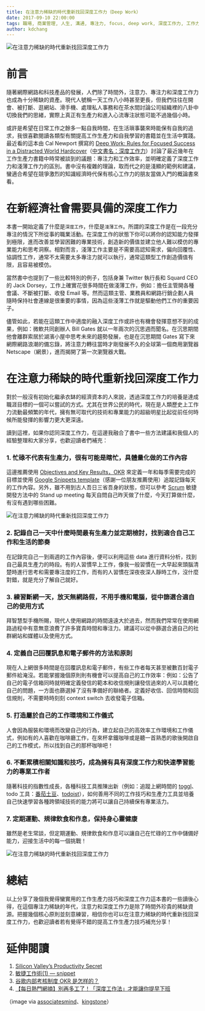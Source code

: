 ```yaml
---
title: 在注意力稀缺的時代重新找回深度工作力（Deep Work）
date: 2017-09-10 22:00:00
tags: 職場, 商業管理, 人生, 溝通, 專注力, focus, deep work, 深度工作力, 工作力, career, work, 生產力工具
author: kdchang
---
```


![在注意力稀缺的時代重新找回深度工作力](deep-work.jpg)

# 前言
隨著網際網路和科技產品的發展，人們除了時間外，注意力、專注力和深度工作力也成為十分稀缺的資產。現代人號稱一天工作八小時甚至更長，但我們往往在開會、被打斷、逛網站、滑手機、處理私人事務和在茶水間討論公司組織裡的八卦中切換我們的思緒，實際上真正有生產力和進入心流專注狀態可能不過幾個小時。

或許是希望在日常工作之餘多一點自我時間，在生活瑣事襲來時能保有自我的追求，我很喜歡閱讀各類型有關提高工作生產力和自我學習的書籍並在生活中實踐。最近看的這本由 Cal Newport 撰寫的 [Deep Work: Rules for Focused Success in a Distracted World Hardcover](https://www.amazon.com/Deep-Work-Focused-Success-Distracted/dp/1455586692)（[中文書名：深度工作力](http://www.books.com.tw/products/0010758381)）討論了最近幾年在工作生產力書籍中時常被談到的議題：專注力和工作效率，並明確定義了深度工作力和淺薄工作力的區別。書中沒有複雜的理論，取而代之的是淺顯的範例和建議，蠻適合希望在競爭激烈的知識經濟時代保有核心工作力的朋友當做入門的概論書來看。

# 在新經濟社會需要具備的深度工作力
本書一開始定義了什麼是`深度工作`，什麼是`淺薄工作`。所謂的深度工作是在一段充分專注的情況下所從事的職業活動。在深度工作的狀態下你可以將你的認知能力發揮到極限，進而改善並學習困難的專業技術，創造新的價值並建立他人難以模仿的專業能力和思考洞察。相對而言，淺薄工作主要是不需要高認知需求，偏向回覆性、協調性工作，通常不太需要太多專注力就可以執行，通常這類型工作創造價值有限，且容易被模仿。

當然書中也提到了一些比較特別的例子，包括身兼 Twitter 執行長和 Squard CEO 的 Jack Dorsey，工作上確實花很多時間在做淺薄工作，例如：擔任主管開各種會議、不斷被打斷、收發 Email 等。然而這類主管、業務員和網路行銷企劃人員隨時保持社會連線是很重要的事情，因為這些淺薄工作就是驅動他們工作的重要因子。

儘管如此，若能在這類工作中適度的融入深度工作或許也有機會發揮意想不到的成果，例如：微軟共同創辦人 Bill Gates 就以一年兩次的沉思週而聞名。在沉思期間他會離群索居於湖濱小屋中思考未來的趨勢發展，也是在沉思期間 Gates 寫下來網際網路浪潮的備忘錄，將注意力轉往當時才剛發展不久的全球第一個商用瀏覽器 Netscape（網景），進而揭開了第一次瀏覽器大戰。

# 在注意力稀缺的時代重新找回深度工作力
對於一般沒有初始化繼承衣缽的經濟資本的人來說，透過深度工作力的培養是達成職涯目標的一個可以嘗試的方式。尤其在世界公民的時代，現在是人類歷史上工作力流動最頻繁的年代，擁有無可取代的技術和專業能力的超級明星比起從前任何時候所能發揮的影響力更大更深遠。

讀到這裡，如果你認同深度工作力，在這邊我融合了書中一些方法建議和我個人的經驗整理和大家分享，也歡迎讀者們補充：

### 1. 忙碌不代表有生產力，很有可能是瞎忙，具體量化做的工作內容
這邊推薦使用 [Objectives and Key Results，OKR](http://wiki.mbalib.com/zh-tw/OKR) 來定義一年和每季需要完成的目標並使用 [Google Snippets template](http://blog.idonethis.com/google-snippets-internal-tool/)（感謝一位朋友推薦使用）追蹤記錄每天的工作內容。另外，雖不用到古人吾日三省吾身的狀態，但可以參考 [Scrum](https://zh.wikipedia.org/zh-tw/Scrum) 敏捷開發方法中的 Stand up meeting 每天自問自己昨天做了什麼，今天打算做什麼，有沒有遇到哪些困難。

![在注意力稀缺的時代重新找回深度工作力](snippet.png)

### 2. 記錄自己一天中什麼時間最有生產力並定期檢討，找到適合自己工作和生活的節奏
在記錄完自己一到兩週的工作內容後，便可以利用這些 data 進行資料分析，找到自己最具生產力的時段。有的人習慣早上工作，像我一般習慣在一大早起來頭腦清楚時進行思考和需要專注度的工作，而有的人習慣在深夜夜深人靜時工作，沒什麼對錯，就是充分了解自己就好。

### 3. 練習斷網一天，放天無網路假，不用手機和電腦，從中篩選合適自己的使用方式
拜智慧型手機所賜，現代人使用網路的時間遠遠大於過去，然而我們常常在使用網路過程中有意無意浪費了許多寶貴時間和專注力。建議可以從中篩選合適自己的社群網站和媒體以及使用方式。

### 4. 定義自己回覆訊息和電子郵件的方法和原則
現在人上網很多時間是在回覆訊息和電子郵件，有些工作者每天甚至被數百封電子郵件給淹沒。若能掌握幾個原則則有機會可以提高自己的工作效率：例如：公告了自己的電子信箱同時就明確定義發信的範本和收信規則讓發信過來的人可以具體化自己的問題，一方面也篩選掉了沒有準備好的聯絡者。定義好收信、回信時間和回信規則，不需要時時刻刻 context switch 去收發電子信箱。

### 5. 打造屬於自己的工作環境和工作儀式
人會因為服裝和環境而改變自己的行為，建立起自己的高效率工作環境和工作儀式，例如有的人喜歡在咖啡廳工作，在來杯拿鐵咖啡或是聽一首熟悉的歌後開啟自己的工作模式，所以找到自己的那杯咖啡吧！

### 6. 不斷累積相關知識和技巧，成為擁有具有深度工作力和快速學習能力的專業工作者
隨著科技的指數性成長，各種科技工具推陳出新（例如：追蹤上網時間的 [toggl](https://toggl.com/)、todo 工具：[番茄土豆](https://pomotodo.com/)、[todoist](https://zhtw.todoist.com/)），如何善用不同的工作技巧和生產力工具並培養自己快速學習各種跨領域技術的能力將可以讓自己持續保有專業活力。

### 7. 定期運動、規律飲食和作息，保持身心靈健康
雖然是老生常談，但定期運動、規律飲食和作息可以讓自己在忙碌的工作中儲備好能力，迎接生活中的每一個挑戰！

![在注意力稀缺的時代重新找回深度工作力](book.jpg)

# 總結
以上分享了幾個我覺得蠻實用的工作生產力技巧和深度工作力這本書的一些讀後心得，在這個專注力稀缺的年代，注意力和深度工作力是除了時間外珍貴的稀缺資源。把握幾個核心原則並刻意練習，相信你也可以在注意力稀缺的時代重新找回深度工作力，也歡迎讀者若有覺得不錯的提高工作生產力技巧補充分享！

# 延伸閱讀
1. [Silicon Valley’s Productivity Secret](http://blog.idonethis.com/silicon-valleys-productivity-secret/)
2. [敏捷工作術(1) — snippet](http://dannyimages.com/2012/06/05/2106-smart-working-with-snippets/)
3. [谷歌内部考核制度 OKR 是怎样的？](https://www.zhihu.com/question/22471467)
4. [【每日熱門網摘】別再多工了！「深度工作法」才能讓你提早下班](http://www.cheers.com.tw/article/article.action?id=5083664)

（image via [associatesmind](https://associatesmind.com/wp-content/uploads/2016/01/Cal-Newport-Deep-Work.jpg)、[kingstone](https://cdn.kingstone.com.tw/book/images/product/20149/2014941495564/2014941495564b.jpg)）